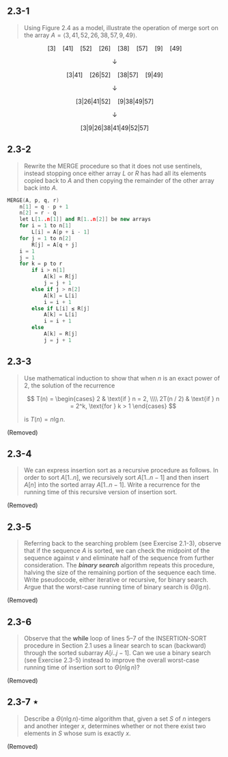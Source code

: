 ## 2.3-1

> Using Figure 2.4 as a model, illustrate the operation of merge sort on the array $A = \langle 3, 41, 52, 26, 38, 57, 9, 49 \rangle$.

$$[3] \quad [41] \quad [52] \quad [26] \quad [38] \quad [57] \quad [9] \quad [49]$$

$$\downarrow$$

$$[3|41] \quad [26|52] \quad [38|57] \quad [9|49]$$

$$\downarrow$$

$$[3|26|41|52] \quad [9|38|49|57]$$

$$\downarrow$$

$$[3|9|26|38|41|49|52|57]$$

## 2.3-2

> Rewrite the $\text{MERGE}$ procedure so that it does not use sentinels, instead stopping once either array $L$ or $R$ has had all its elements copied back to $A$ and then copying the remainder of the other array back into $A$.

```cpp
MERGE(A, p, q, r)
    n[1] = q - p + 1
    n[2] = r - q
    let L[1..n[1]] and R[1..n[2]] be new arrays
    for i = 1 to n[1]
        L[i] = A[p + i - 1]
    for j = 1 to n[2]
        R[j] = A[q + j]
    i = 1
    j = 1
    for k = p to r
        if i > n[1]
            A[k] = R[j]
            j = j + 1
        else if j > n[2]
            A[k] = L[i]
            i = i + 1
        else if L[i] ≤ R[j]
            A[k] = L[i]
            i = i + 1
        else
            A[k] = R[j]
            j = j + 1
```

## 2.3-3

> Use mathematical induction to show that when $n$ is an exact power of $2$, the solution of the recurrence
>
> $$
> T(n) =
> \begin{cases}
>     2         & \text{if } n = 2, \\\\
>     2T(n / 2) & \text{if } n = 2^k, \text{for } k > 1
> \end{cases}
> $$
>
> is $T(n) = n\lg n$.

(Removed)

## 2.3-4

> We can express insertion sort as a recursive procedure as follows. In order to sort $A[1..n]$, we recursively sort $A[1..n - 1]$ and then insert $A[n]$ into the sorted array $A[1..n - 1]$. Write a recurrence for the running time of this recursive version of insertion sort.

(Removed)

## 2.3-5

> Referring back to the searching problem (see Exercise 2.1-3), observe that if the sequence $A$ is sorted, we can check the midpoint of the sequence against $v$ and eliminate half of the sequence from further consideration. The **_binary search_** algorithm repeats this procedure, halving the size of the remaining portion of the sequence each time. Write pseudocode, either iterative or recursive, for binary search. Argue that the worst-case running time of binary search is $\Theta(\lg n)$.

(Removed)

## 2.3-6

> Observe that the **while** loop of lines 5–7 of the $\text{INSERTION-SORT}$ procedure in Section 2.1 uses a linear search to scan (backward) through the sorted subarray $A[i..j - 1]$. Can we use a binary search (see Exercise 2.3-5) instead to improve the overall worst-case running time of insertion sort to $\Theta(n\lg n)$?

(Removed)

## 2.3-7 $\star$

> Describe a $\Theta(n\lg n)$-time algorithm that, given a set $S$ of $n$ integers and another integer $x$, determines whether or not there exist two elements in $S$ whose sum is exactly $x$.

(Removed)
